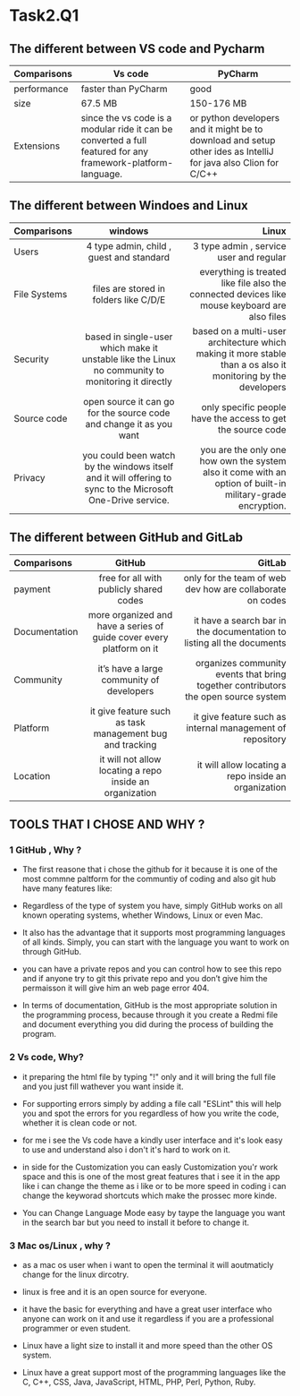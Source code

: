 # Task2.Q1

## The different between  VS code and Pycharm

| Comparisons  | Vs code     | PyCharm    |
| -----------  | ----------- |------------
| performance  |  faster than PyCharm  | good
| size         | 67.5 MB     | 150-176 MB
| Extensions   | since the vs code is a modular ride it can be converted a full featured for any framework-platform-language. | or python developers and it might be to download and setup other ides as IntelliJ for java also Clion for C/C++

## The different between Windoes and Linux

| Comparisons      | windows |   Linux   |
| :---        |    :----:   |          ---: |
| Users      |  4 type admin, child , guest and standard        | 3 type admin , service user and regular    |
|File Systems    | files are stored in folders like C/D/E         | everything is treated like file also the connected devices like mouse keyboard are also files     |
| Security      | based in single-user which make it unstable like the Linux no community to monitoring it directly        | based on a multi-user architecture which making it more stable than a os also it monitoring by the developers    |
| Source code    | open source it can go for the source code and change it as you want         | only specific people have the access to get the source code       |
| Privacy       | you could been watch by the windows itself and it will offering to sync to the Microsoft One-Drive service.       | you are the only one how own the system also it come with an option of built-in military-grade encryption.  |

## The different between GitHub and GitLab

| Comparisons      | GitHub | GitLab     |
| :---        |    :----:   |          ---: |
| payment       | free for all with publicly shared codes        | only for the team of web dev how are collaborate on codes   |
| Documentation   | more organized and have a series of guide cover every platform on it         | it have a search bar in the documentation to listing all the documents      |
| Community      | it’s have a large community of developers        | organizes community events that bring together contributors the open source system    |
| Platform   | it give feature such as task management bug and tracking         | it give feature such as internal management of repository       |
| Location      | it will not allow locating a repo inside an organization        | it will allow locating a repo inside an organization    |

## TOOLS THAT I CHOSE AND WHY ?

### 1 GitHub , Why ?

- The first reasone that i chose the github for it because it is one of the most commne paltform for the communtiy of coding and also git hub have many features like:

- Regardless of the type of system you have, simply GitHub works on all known operating systems, whether Windows, Linux or even Mac.

- It also has the advantage that it supports most programming languages of all kinds. Simply, you can start with the language you want to work on through GitHub.

- you can have a private repos and you can control how to see this repo and if anyone try to git this private repo and you don’t give him the permaisson it will give him an web page error 404.

- In terms of documentation, GitHub is the most appropriate solution in the programming process, because through it you create a Redmi file and document everything you did during the process of building the program.

### 2 Vs code, Why?

- it preparing the html file by typing "!" only and it will bring the full file and you just fill wathever you want inside it.

- For supporting errors simply by adding a file call "ESLint" this will help you and spot the errors for you regardless of how you write the code, whether it is clean code or not.

- for me i see the Vs code have a kindly user interface and it's look easy to use and understand also i don't it's hard to work on it.

- in side for the Customization you can easly Customization you'r work space and this is one of the most great features that i see it in the app like i can change the theme as i like or to be more speed in coding i can change the keyworad shortcuts which make the prossec more kinde.

- You can Change Language Mode easy by taype the language you want in the search bar but you need to install it before to change it.

### 3 Mac os/Linux , why ?

- as a mac os user when i want to open the terminal it will aoutmaticly change for the linux dircotry.

- linux is free and it is an open source for everyone.

- it have the basic for everything and have a great user interface who anyone can work on it and use it regardless if you are a professional programmer or even student.

- Linux have a light size to install it and more speed than the other OS system.

- Linux have a great support most of the programming languages like the C, C++, CSS, Java, JavaScript, HTML, PHP, Perl, Python, Ruby.
